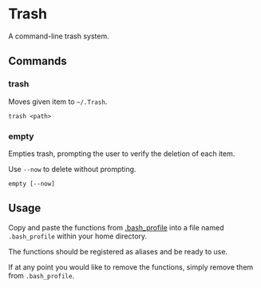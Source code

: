 # Trash

A command-line trash system.

## Commands

### trash

Moves given item to `~/.Trash`.

```
trash <path>
```

### empty

Empties trash, prompting the user to verify the deletion of each item.

Use `--now` to delete without prompting.

```
empty [--now]
```

## Usage

Copy and paste the functions from [.bash_profile](.bash_profile) into a file named `.bash_profile` within your home directory.

The functions should be registered as aliases and be ready to use.

If at any point you would like to remove the functions, simply remove them from `.bash_profile`.
